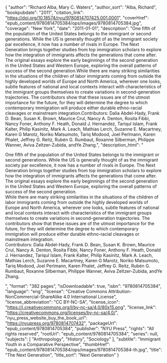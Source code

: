 {
  "author": "Richard Alba, Mary C. Waters",
  "author_sort": "Alba, Richard",
  "bookpubdate": "2011",
  "citation_link": "https://doi.org/10.18574/nyu/9780814707425.001.0001",
  "coverHref": "epub_content/9780814705384/ops/images/9780814705384.jpg",
  "coverage": "New York",
  "date": "2011-01-01",
  "description": "One fifth of the population of the United States belongs to the immigrant or second generations.  While the US is generally thought of as the immigrant society par excellence, it now has a number of rivals in Europe. The Next Generation brings together studies from top immigration scholars to explore how the integration of immigrants affects the generations that come after. The original essays explore the early beginnings of the second generation in the United States and Western Europe, exploring the overall patterns of success of the second generation.While there are many striking similarities in the situations of the children of labor immigrants coming from outside the highly developed worlds of Europe and North America, wherever one looks, subtle features of national and local contexts interact with characteristics of the immigrant groups themselves to create variations in second-generation trajectories.  The contributors show that these issues are of the utmost importance for the future, for they will determine the degree to which contemporary immigration will produce either durable ethno-racial cleavages or mainstream integration.Contributors: Dalia Abdel-Hady, Frank D. Bean, Susan K. Brown, Maurice Crul, Nancy A. Denton, Rosita Fibbi, Nancy Foner, Anthony F. Heath, Donald J. Hernandez, Tariqul Islam, Frank Kalter, Philip Kasinitz, Mark A. Leach, Mathias Lerch, Suzanne E. Macartney, Karen G Marotz, Noriko Matsumoto, Tariq Modood, Joel Perlmann, Karen Phalet, Jeffrey G. Reitz, Rub&#233;n G. Rumbaut, Roxanne Silberman, Philippe Wanner, Aviva Zeltzer-Zubida, andYe Zhang.",
  "description_html": "<p>One fifth of the population of the United States belongs to the immigrant or second generations.  While the US is generally thought of as the immigrant society par excellence, it now has a number of rivals in Europe. The Next Generation brings together studies from top immigration scholars to explore how the integration of immigrants affects the generations that come after. The original essays explore the early beginnings of the second generation in the United States and Western Europe, exploring the overall patterns of success of the second generation.<br>While there are many striking similarities in the situations of the children of labor immigrants coming from outside the highly developed worlds of Europe and North America, wherever one looks, subtle features of national and local contexts interact with characteristics of the immigrant groups themselves to create variations in second-generation trajectories.  The contributors show that these issues are of the utmost importance for the future, for they will determine the degree to which contemporary immigration will produce either durable ethno-racial cleavages or mainstream integration.<br>Contributors: Dalia Abdel-Hady, Frank D. Bean, Susan K. Brown, Maurice Crul, Nancy A. Denton, Rosita Fibbi, Nancy Foner, Anthony F. Heath, Donald J. Hernandez, Tariqul Islam, Frank Kalter, Philip Kasinitz, Mark A. Leach, Mathias Lerch, Suzanne E. Macartney, Karen G Marotz, Noriko Matsumoto, Tariq Modood, Joel Perlmann, Karen Phalet, Jeffrey G. Reitz, Rub&#233;n G. Rumbaut, Roxanne Silberman, Philippe Wanner, Aviva Zeltzer-Zubida, andYe Zhang.</p>",
  "format": "382 pages",
  "isDownloadable": true,
  "isbn": "9780814705384",
  "language": "eng",
  "license": "Creative Commons Attribution-NonCommercial-ShareAlike 4.0 International License",
  "license_abbreviation": "CC BY-NC-SA",
  "license_icon": "https://i.creativecommons.org/l/by-nc-sa/4.0/80x15.png",
  "license_link": "https://creativecommons.org/licenses/by-nc-sa/4.0/",
  "nyu_press_website_buy_the_book_url": "https://nyupress.org/9780814707432",
  "packageUrl": "epub_content/9780814705384",
  "publisher": "NYU Press",
  "rights": "All rights reserved",
  "rootUrl": "epub_content/9780814705384",
  "series": null,
  "subjects": [
    "Anthropology",
    "History",
    "Sociology"
  ],
  "subtitle": "Immigrant Youth in a Comparative Perspective",
  "thumbHref": "epub_content/9780814705384/ops/images/9780814705384-th.jpg",
  "title": "The Next Generation",
  "title_sort": "Next Generation"
}
